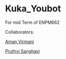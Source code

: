 # Kuka_Youbot
For mid Term of ENPM662 

Collaborators:

[Aman Virmani](https://github.com/AmanVirmani)

[Pruthvi Sanghavi](https://github.com/Pruthvi-Sanghavi)
